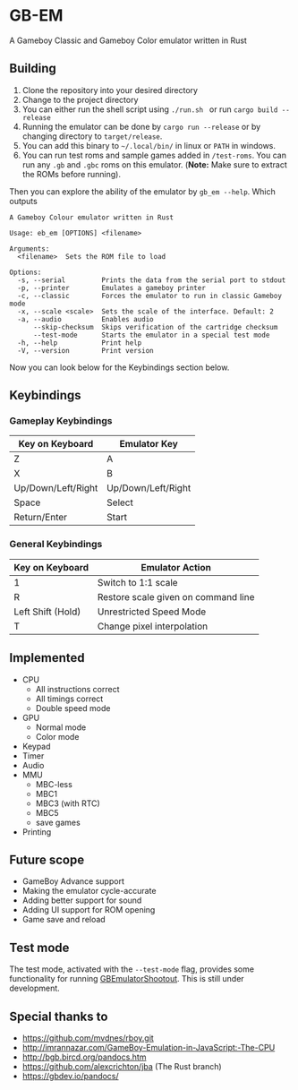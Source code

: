 # GB-EM

A Gameboy Classic and Gameboy Color emulator written in Rust

## Building

1. Clone the repository into your desired directory
2. Change to the project directory
3. You can either run the shell script using `./run.sh ` or run `cargo build --release`
4. Running the emulator can be done by `cargo run --release` or by changing directory to `target/release`.
5. You can add this binary to `~/.local/bin/` in linux or  `PATH` in windows.
6. You can run test roms and sample games added in `/test-roms`. You can run any `.gb` and `.gbc` roms on this emulator. (**Note:** Make sure to extract the ROMs before running).

Then you can explore the ability of the emulator by `gb_em --help`. Which outputs 

```
A Gameboy Colour emulator written in Rust

Usage: eb_em [OPTIONS] <filename>

Arguments:
  <filename>  Sets the ROM file to load

Options:
  -s, --serial         Prints the data from the serial port to stdout
  -p, --printer        Emulates a gameboy printer
  -c, --classic        Forces the emulator to run in classic Gameboy mode
  -x, --scale <scale>  Sets the scale of the interface. Default: 2
  -a, --audio          Enables audio
      --skip-checksum  Skips verification of the cartridge checksum
      --test-mode      Starts the emulator in a special test mode
  -h, --help           Print help
  -V, --version        Print version
```

Now you can look below for the Keybindings section below.

## Keybindings

### Gameplay Keybindings

| Key on Keyboard    | Emulator Key       |
| ------------------ | ------------------ |
| Z                  | A                  |
| X                  | B                  |
| Up/Down/Left/Right | Up/Down/Left/Right |
| Space              | Select             |
| Return/Enter       | Start              |

### General Keybindings

| Key on Keyboard   | Emulator Action                     |
| ----------------- | ----------------------------------- |
| 1                 | Switch to 1:1 scale                 |
| R                 | Restore scale given on command line |
| Left Shift (Hold) | Unrestricted Speed Mode             |
| T                 | Change pixel interpolation          |


## Implemented

* CPU
  - All instructions correct
  - All timings correct
  - Double speed mode
* GPU
  - Normal mode
  - Color mode
* Keypad
* Timer
* Audio
* MMU
  - MBC-less
  - MBC1
  - MBC3 (with RTC)
  - MBC5
  - save games
* Printing

## Future scope

- GameBoy Advance support
- Making the emulator cycle-accurate
- Adding better support for sound
- Adding UI support for ROM opening
- Game save and reload

## Test mode
The test mode, activated with the `--test-mode` flag, provides some functionality for running
[GBEmulatorShootout](https://github.com/daid/GBEmulatorShootout). This is still under development.

## Special thanks to

* https://github.com/mvdnes/rboy.git
* http://imrannazar.com/GameBoy-Emulation-in-JavaScript:-The-CPU
* http://bgb.bircd.org/pandocs.htm
* https://github.com/alexcrichton/jba (The Rust branch)
* https://gbdev.io/pandocs/